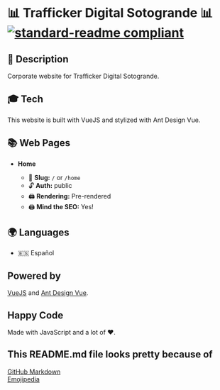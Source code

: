 # 📊 Trafficker Digital Sotogrande 📊 [![standard-readme compliant](https://img.shields.io/badge/readme%20style-standard-brightgreen.svg?style=flat-square)](https://github.com/RichardLitt/standard-readme)

## 🔖 Description

Corporate website for Trafficker Digital Sotogrande.

## 🎓 Tech

This website is built with VueJS and stylized with Ant Design Vue.

## 📚 Web Pages

- **Home**

  - 🔔 **Slug:** `/` or `/home`
  - 🔓 **Auth:** public
  - 🖨️ **Rendering:** Pre-rendered
  - 🖨️ **Mind the SEO:** Yes!

## 🌍 Languages

- 🇪🇸 Español

## Powered by

[VueJS](https://vuejs.org/) and [Ant Design Vue](https://www.antdv.com/docs/vue/introduce/).

## Happy Code

Made with JavaScript and a lot of ❤️.

## This README.md file looks pretty because of

[GitHub Markdown](https://guides.github.com/features/mastering-markdown/) \
[Emojipedia](https://emojipedia.org/)
